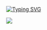[![Typing SVG](https://readme-typing-svg.demolab.com?font=Cascadia+Mono&pause=1500&color=F7EC00&width=435&lines=⚡+Шатаю+blazzzzzzzzing+fast+rust    )](https://git.io/typing-svg)

[![](https://img.shields.io/badge/Telegram-2CA5E0?style=for-the-badge&logo=telegram&logoColor=white)](https://t.me/slxugh)



